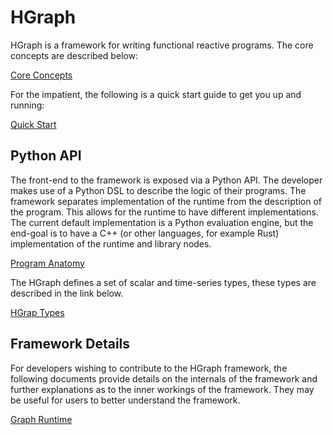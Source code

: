 HGraph
======

HGraph is a framework for writing functional reactive programs.
The core concepts are described below:

[Core Concepts](concepts/forward_propagation_graph.md)

For the impatient, the following is a quick start guide to get you up and running:

[Quick Start](quick_start/quick_start.md)


Python API
----------

The front-end to the framework is exposed via a Python API. The developer makes use
of a Python DSL to describe the logic of their programs. The framework separates 
implementation of the runtime from the description of the program. This allows for
the runtime to have different implementations. The current default implementation
is a Python evaluation engine, but the end-goal is to have a C++ (or other languages, 
for example Rust) implementation of the runtime and library nodes.


[Program Anatomy](python/program_anatomy.md)

The HGraph defines a set of scalar and time-series types, these types are described in the
link below.

[HGrap Types](python/hg_types.md)

Framework Details
-----------------

For developers wishing to contribute to the HGraph framework, the following
documents provide details on the internals of the framework and further explanations
as to the inner workings of the framework. They may be useful for users to better 
understand the framework.

[Graph Runtime](concepts/graph_runtime.md)
